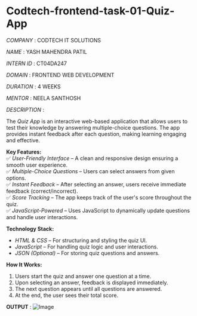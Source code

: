 # Codtech-frontend-task-01-Quiz-App

*COMPANY* : CODTECH IT SOLUTIONS

*NAME* : YASH MAHENDRA PATIL

*INTERN ID* : CT04DA247

*DOMAIN* : FRONTEND WEB DEVELOPMENT

*DURATION* : 4 WEEKS

*MENTOR* : NEELA SANTHOSH


*DESCRIPTION* : 

The *Quiz App* is an interactive web-based application that allows users to test their knowledge by answering multiple-choice questions. The app provides instant feedback after each question, making learning engaging and effective.  

**Key Features:**  
✅ *User-Friendly Interface* – A clean and responsive design ensuring a smooth user experience.  
✅ *Multiple-Choice Questions* – Users can select answers from given options.  
✅ *Instant Feedback* – After selecting an answer, users receive immediate feedback (correct/incorrect).  
✅ *Score Tracking* – The app keeps track of the user's score throughout the quiz.  
✅ *JavaScript-Powered* – Uses JavaScript to dynamically update questions and handle user interactions.  

**Technology Stack:**  
- *HTML & CSS* – For structuring and styling the quiz UI.  
- *JavaScript* – For handling quiz logic and user interactions.  
- *JSON (Optional)* – For storing quiz questions and answers.  

**How It Works:**  
1. Users start the quiz and answer one question at a time.  
2. Upon selecting an answer, feedback is displayed immediately.  
3. The next question appears until all questions are answered.  
4. At the end, the user sees their total score.  


**OUTPUT** :
![Image](https://github.com/user-attachments/assets/ec1277ec-2129-4def-b8d6-96b93b1aaf9e)
